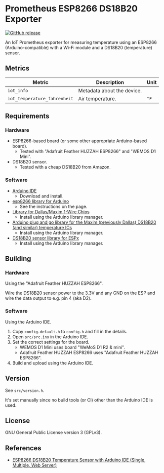 # Prometheus ESP8266 DS18B20 Exporter

[![GitHub release](https://img.shields.io/github/v/release/HON95/prometheus-esp8266-dht-exporter?label=Version)](https://github.com/HON95/prometheus-esp8266-dht-exporter/releases)

An IoT Prometheus exporter for measuring temperature using an ESP8266 (Arduino-compatible) with a Wi-Fi module and a DS18B20 (temperature) sensor.

## Metrics

| Metric | Description | Unit |
| - | - | - |
| `iot_info` | Metadata about the device. | |
| `iot_temperature_fahrenheit` | Air temperature. | `°F` |

## Requirements

### Hardware

- ESP8266-based board (or some other appropriate Arduino-based board).
    - Tested with "Adafruit Feather HUZZAH ESP8266" and "WEMOS D1 Mini".
- DS18B20 sensor.
    - Tested with a cheap DS18B20 from Amazon.

### Software

- [Arduino IDE](https://www.arduino.cc/en/Main/Software)
    - Download and install.
- [esp8266 library for Arduino](https://github.com/esp8266/Arduino#installing-with-boards-manager)
    - See the instructions on the page.
- [Library for Dallas/Maxim 1-Wire Chips](https://github.com/PaulStoffregen/OneWire)
    - Install using the Arduino library manager.
- [Arduino plug and go library for the Maxim (previously Dallas) DS18B20 (and similar) temperature ICs](https://github.com/milesburton/Arduino-Temperature-Control-Library)
    - Install using the Arduino library manager.
- [DS18B20 sensor library for ESPx](https://github.com/beegee-tokyo/DHTesp)
    - Install using the Arduino library manager.

## Building

### Hardware

Using the "Adafruit Feather HUZZAH ESP8266".

Wire the DS18B20 sensor power to the 3.3V and any GND on the ESP and wire the data output to e.g. pin 4 (aka D2).

### Software

Using the Arduino IDE.

1. Copy `config.default.h` to `config.h` and fill in the details.
1. Open `src/src.ino` in the Arduino IDE.
1. Set the correct settings for the board.
    - WEMOS D1 Mini uses board "WeMoS D1 R2 & mini".
    - Adafruit Feather HUZZAH ESP8266 uses "Adafruit Feather HUZZAH ESP8266".
1. Build and upload using the Arduino IDE.

## Version

See `src/version.h`.

It's set manually since no build tools (or CI) other than the Arduino IDE is used.

## License

GNU General Public License version 3 (GPLv3).

## References

- [ESP8266 DS18B20 Temperature Sensor with Arduino IDE (Single, Multiple, Web Server)](https://randomnerdtutorials.com/esp8266-ds18b20-temperature-sensor-web-server-with-arduino-ide/)
